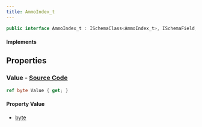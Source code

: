 ```yaml
---
title: AmmoIndex_t
---
```


```csharp
public interface AmmoIndex_t : ISchemaClass<AmmoIndex_t>, ISchemaField, ISchemaClass, INativeHandle
```

#### Implements

## Properties

### **Value** - [Source Code](https://github.com/swiftly-solution/swiftlys2/blob/main/managed/src/SwiftlyS2.Generated/Schemas/Interfaces/AmmoIndex_t.cs#L16)

```csharp
ref byte Value { get; }
```

#### Property Value

- [byte](https://learn.microsoft.com/dotnet/api/system.byte)

